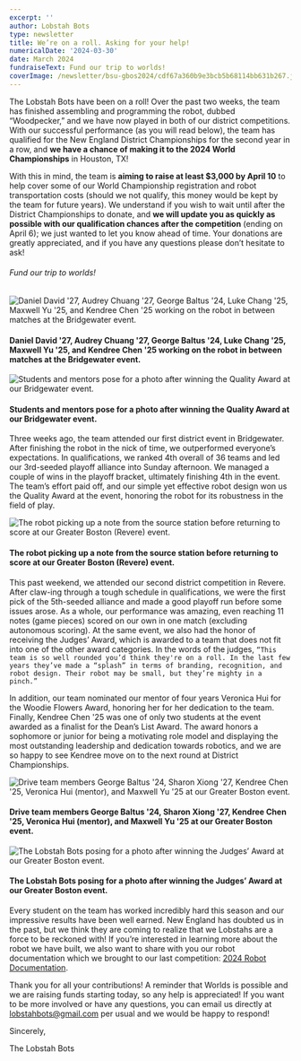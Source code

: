 ```yaml
---
excerpt: ''
author: Lobstah Bots
type: newsletter
title: We’re on a roll. Asking for your help!
numericalDate: '2024-03-30'
date: March 2024
fundraiseText: Fund our trip to worlds!
coverImage: /newsletter/bsu-gbos2024/cdf67a360b9e3bcb5b68114bb631b267.jpg
---
```


The Lobstah Bots have been on a roll! Over the past two weeks, the team has finished assembling and programming the robot, dubbed “Woodpecker,” and we have now played in both of our district competitions. With our successful performance (as you will read below), the team has qualified for the New England District Championships for the second year in a row, and **we have a chance of making it to the 2024 World Championships** in Houston, TX!

With this in mind, the team is **aiming to raise at least $3,000 by April 10** to help cover some of our World Championship registration and robot transportation costs (should we not qualify, this money would be kept by the team for future years). We understand if you wish to wait until after the District Championships to donate, and **we will update you as quickly as possible with our qualification chances after the competition** (ending on April 6); we just wanted to let you know ahead of time. Your donations are greatly appreciated, and if you have any questions please don’t hesitate to ask!

###### Fund our trip to worlds!

![Daniel David '27, Audrey Chuang '27, George Baltus '24, Luke Chang '25, Maxwell Yu '25, and Kendree Chen '25 working on the robot in between matches at the Bridgewater event.](/newsletter/bsu-gbos2024/cdf67a360b9e3bcb5b68114bb631b267.jpg)
#### Daniel David '27, Audrey Chuang '27, George Baltus '24, Luke Chang '25, Maxwell Yu '25, and Kendree Chen '25 working on the robot in between matches at the Bridgewater event.

![Students and mentors pose for a photo after winning the Quality Award at our Bridgewater event.](/newsletter/bsu-gbos2024/94c85a642d1c1785de2b0479ae6ffc4e.jpg)
#### Students and mentors pose for a photo after winning the Quality Award at our Bridgewater event.

Three weeks ago, the team attended our first district event in Bridgewater. After finishing the robot in the nick of time, we outperformed everyone’s expectations. In qualifications, we ranked 4th overall of 36 teams and led our 3rd-seeded playoff alliance into Sunday afternoon. We managed a couple of wins in the playoff bracket, ultimately finishing 4th in the event. The team’s effort paid off, and our simple yet effective robot design won us the Quality Award at the event, honoring the robot for its robustness in the field of play.

![The robot picking up a note from the source station before returning to score at our Greater Boston (Revere) event.](/newsletter/bsu-gbos2024/763ab1f0533bf4ecd24dc6801cdef4c6.jpg)
#### The robot picking up a note from the source station before returning to score at our Greater Boston (Revere) event.

This past weekend, we attended our second district competition in Revere. After claw-ing through a tough schedule in qualifications, we were the first pick of the 5th-seeded alliance and made a good playoff run before some issues arose. As a whole, our performance was amazing, even reaching 11 notes (game pieces) scored on our own in one match (excluding autonomous scoring). At the same event, we also had the honor of receiving the Judges’ Award, which is awarded to a team that does not fit into one of the other award categories. In the words of the judges, `“This team is so well rounded you’d think they're on a roll. In the last few years they’ve made a “splash” in terms of branding, recognition, and robot design. Their robot may be small, but they’re mighty in a pinch.”`

In addition, our team nominated our mentor of four years Veronica Hui for the Woodie Flowers Award, honoring her for her dedication to the team. Finally, Kendree Chen '25 was one of only two students at the event awarded as a finalist for the Dean’s List Award. The award honors a sophomore or junior for being a motivating role model and displaying the most outstanding leadership and dedication towards robotics, and we are so happy to see Kendree move on to the next round at District Championships.

![Drive team members George Baltus '24, Sharon Xiong '27, Kendree Chen '25, Veronica Hui (mentor), and Maxwell Yu '25 at our Greater Boston event.](/newsletter/bsu-gbos2024/85f0fae390ed9c8a157647e9337ccb6f.jpg)
#### Drive team members George Baltus '24, Sharon Xiong '27, Kendree Chen '25, Veronica Hui (mentor), and Maxwell Yu '25 at our Greater Boston event.

![The Lobstah Bots posing for a photo after winning the Judges’ Award at our Greater Boston event.](/newsletter/bsu-gbos2024/043bc5073d02a61dd3cd587c671ca680.jpg)
#### The Lobstah Bots posing for a photo after winning the Judges’ Award at our Greater Boston event.

Every student on the team has worked incredibly hard this season and our impressive results have been well earned. New England has doubted us in the past, but we think they are coming to realize that we Lobstahs are a force to be reckoned with! If you’re interested in learning more about the robot we have built, we also want to share with you our robot documentation which we brought to our last competition: [2024 Robot Documentation](https://drive.google.com/file/d/12Wnj3HJjCPu6jufrAG8N2xfJl-50XOJ0/view?usp=sharing).

Thank you for all your contributions! A reminder that Worlds is possible and we are raising funds starting today, so any help is appreciated! If you want to be more involved or have any questions, you can email us directly at [lobstahbots@gmail.com](mailto:lobstahbots@gmail.com) per usual and we would be happy to respond!

Sincerely,

The Lobstah Bots

